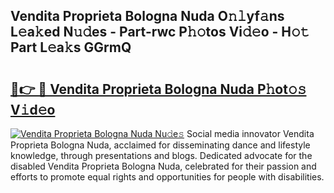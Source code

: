 ## Vendita Proprieta Bologna Nuda O𝚗𝚕yf𝚊ns L𝚎a𝚔ed N𝚞𝚍es - Part-rwc P𝚑𝚘tos Vi𝚍𝚎o - H𝚘𝚝 Part L𝚎a𝚔s GGrmQ

# <h2><a href="http://kfddbc.oniu.top/?m=Vendita+Proprieta+Bologna+Nuda">🔗👉 🔴 Vendita Proprieta Bologna Nuda P𝚑ot𝚘𝚜 V𝚒d𝚎o</a></h2>

[![Vendita Proprieta Bologna Nuda Nu𝚍e𝚜](https://i.imgur.com/0qMVB7G.gif)](http://kfddbc.oniu.top/?m=Vendita+Proprieta+Bologna+Nuda)
Social media innovator Vendita Proprieta Bologna Nuda, acclaimed for disseminating dance and lifestyle knowledge, through presentations and blogs. Dedicated advocate for the disabled Vendita Proprieta Bologna Nuda, celebrated for their passion and efforts to promote equal rights and opportunities for people with disabilities.  
